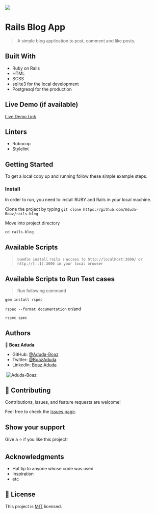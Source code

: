 ![](https://img.shields.io/badge/Microverse-blueviolet)

# Rails Blog App

> A simple blog application to post, comment and like posts.

## Built With

- Ruby on Rails
- HTML
- SCSS
- sqlite3 for the local development
- Postgresql for the production

## Live Demo (if available)

[Live Demo Link](https://livedemo.com)

## Linters

- Rubocop
- Stylelint

## Getting Started

To get a local copy up and running follow these simple example steps.

### Install

In order to run, you need to install RUBY and Rails in your local machine.

Clone the project by typing ```git clone https://github.com/Aduda-Boaz/rails-blog```

Move into project directory

`cd rails-blog`

## Available Scripts

> `bundle install`
> `rails s`
> `access to http://localhost:3000/ or http://[::1]:3000 in your local browser`

## Available Scripts to Run Test cases

>Run following command

`gem install rspec`

`rspec --format documentation` or/and

`rspec spec`

## Authors

👤 **Boaz Aduda**

- GitHub: [@Aduda-Boaz](https://github.com/Aduda-Boaz)
- Twitter: [@BoazAduda](https://twitter.com/BoazAduda)
- LinkedIn: [Boaz Aduda](https://www.linkedin.com/in/boaz-aduda/)

<p>&nbsp;<img align="center" src="https://github-readme-stats.vercel.app/api?username=Aduda-Boaz&show_icons=true&locale=en" alt="Aduda-Boaz" /></p>

## 🤝 Contributing

Contributions, issues, and feature requests are welcome!

Feel free to check the [issues page](../../issues/).

## Show your support

Give a ⭐️ if you like this project!

## Acknowledgments

- Hat tip to anyone whose code was used
- Inspiration
- etc

## 📝 License

This project is [MIT](./MIT.md) licensed.
